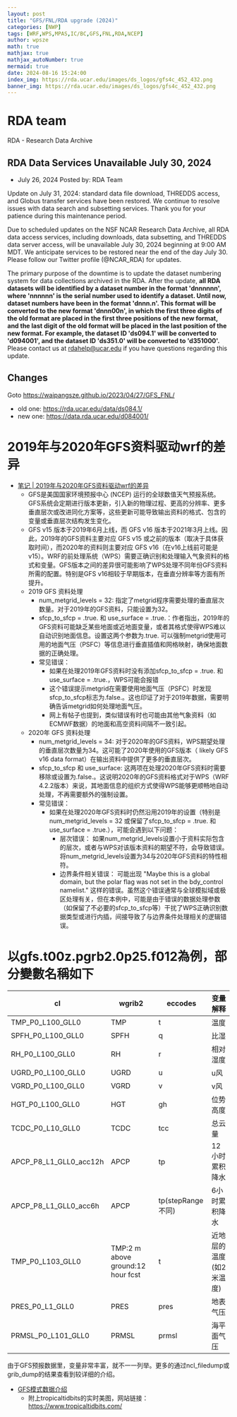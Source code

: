 ```yaml
---
layout: post
title: "GFS/FNL/RDA upgrade (2024)"
categories: [NWP]
tags: [WRF,WPS,MPAS,IC/BC,GFS,FNL,RDA,NCEP]
author: wpsze
math: true
mathjax: true
mathjax_autoNumber: true
mermaid: true
date: 2024-08-16 15:24:00
index_img: https://rda.ucar.edu/images/ds_logos/gfs4c_452_432.png
banner_img: https://rda.ucar.edu/images/ds_logos/gfs4c_452_432.png
---
```


# RDA team

RDA - Research Data Archive

## RDA Data Services Unavailable July 30, 2024
- July 26, 2024 Posted by: RDA Team

Update on July 31, 2024: standard data file download, THREDDS access, and Globus transfer services have been restored. We continue to resolve issues with data search and subsetting services. Thank you for your patience during this maintenance period.

Due to scheduled updates on the NSF NCAR Research Data Archive, all RDA data access services, including downloads, data subsetting, and THREDDS data server access, will be unavailable July 30, 2024 beginning at 9:00 AM MDT.  We anticipate services to be restored near the end of the day July 30. Please follow our Twitter profile (@NCAR_RDA) for updates.

The primary purpose of the downtime is to update the dataset numbering system for data collections archived in the RDA. After the update, **all RDA datasets will be identified by a dataset number in the format 'dnnnnnn', where 'nnnnnn' is the serial number used to identify a dataset. Until now, dataset numbers have been in the format 'dnnn.n'. This format will be converted to the new format 'dnnn00n', in which the first three digits of the old format are placed in the first three positions of the new format, and the last digit of the old format will be placed in the last position of the new format. For example, the dataset ID 'ds094.1' will be converted to 'd094001', and the dataset ID 'ds351.0' will be converted to 'd351000'.** Please contact us at rdahelp@ucar.edu if you have questions regarding this update.

## Changes

Goto <https://waipangsze.github.io/2023/04/27/GFS_FNL/>

- old one: https://rda.ucar.edu/data/ds084.1/ 
- new one: https://data.rda.ucar.edu/d084001/

# 2019年与2020年GFS资料驱动wrf的差异

- [笔记 | 2019年与2020年GFS资料驱动wrf的差异](https://mp.weixin.qq.com/s/ICJ59yUE2D3UnFlPngZRJA)
  - GFS是美国国家环境预报中心 (NCEP) 运行的全球数值天气预报系统。GFS系统会定期进行版本更新，引入新的物理过程、更高的分辨率、更多垂直层次或改进同化方案等，这些更新可能导致输出资料的格式、包含的变量或垂直层次结构发生变化。
  - GFS v15 版本于2019年6月上线，而 GFS v16 版本于2021年3月上线。因此，2019年的GFS资料主要对应 GFS v15 或之前的版本（取决于具体获取时间），而2020年的资料则主要对应 GFS v16（在v16上线前可能是v15）。WRF的前处理系统（WPS）需要正确识别和处理输入气象资料的格式和变量。GFS版本之间的差异很可能影响了WPS处理不同年份GFS资料所需的配置。特别是GFS v16相较于早期版本，在垂直分辨率等方面有所提升。
  - 2019 GFS 资料处理
    - num_metgrid_levels = 32: 指定了metgrid程序需要处理的垂直层次数量。对于2019年的GFS资料，只能设置为32。
    - sfcp_to_sfcp = .true. 和 use_surface = .true.：作者指出，2019年的GFS资料可能缺乏某些地面或近地面变量，或者其格式使得WPS难以自动识别地面信息。设置这两个参数为.true. 可以强制metgrid使用可用的地面气压（PSFC）等信息进行垂直插值和网格映射，确保地面数据的正确处理。
    - 常见错误：
      - 如果在处理2019年GFS资料时没有添加sfcp_to_sfcp = .true. 和 use_surface = .true.，WPS可能会报错
      - 这个错误提示metgrid在需要使用地面气压（PSFC）时发现sfcp_to_sfcp标志为.false.。这也印证了对于2019年数据，需要明确告诉metgrid如何处理地面气压。
      - 网上有帖子也提到，类似错误有时也可能由其他气象资料（如ECMWF数据）的地面和高空资料间隔不一致引起。
  - 2020年 GFS 资料处理
    - num_metgrid_levels = 34: 对于2020年的GFS资料，WPS期望处理的垂直层次数量为34。这可能了2020年使用的GFS版本（ likely GFS v16 data format）在输出资料中提供了更多的垂直层次。
    - sfcp_to_sfcp 和 use_surface: 这两项在处理2020年GFS资料时需要移除或设置为.false.。这说明2020年的GFS资料格式对于WPS（WRF 4.2.2版本）来说，其地面信息的组织方式使得WPS能够更顺畅地自动处理，不再需要额外的强制设置。
    - 常见错误：
      - 如果在处理2020年GFS资料时仍然沿用2019年的设置（特别是num_metgrid_levels = 32 或保留了sfcp_to_sfcp = .true. 和 use_surface = .true.），可能会遇到以下问题：
        - 层次错误： 如果num_metgrid_levels设置小于资料实际包含的层次，或者与WPS对该版本资料的期望不符，会导致错误。将num_metgrid_levels设置为34与2020年GFS资料的特性相符。
        - 边界条件相关错误： 可能出现 "Maybe this is a global domain, but the polar flag was not set in the bdy_control namelist." 这样的错误。虽然这个错误通常与全球模拟域或极区处理有关，但在本例中，可能是由于错误的数据处理参数（如保留了不必要的sfcp_to_sfcp等）干扰了WPS正确识别数据类型或进行内插，间接导致了与边界条件处理相关的逻辑错误。


# 以gfs.t00z.pgrb2.0p25.f012為例，部分變數名稱如下

| cl                     | wgrib2                            | eccodes           | 变量解释                |
|------------------------|-----------------------------------|-------------------|-------------------------|
| TMP_P0_L100_GLL0       | TMP                               | t                 | 温度                    |
| SPFH_P0_L100_GLL0      | SPFH                              | q                 | 比湿                    |
| RH_P0_L100_GLL0        | RH                                | r                 | 相对湿度                |
| UGRD_P0_L100_GLL0      | UGRD                              | u                 | u风                     |
| VGRD_P0_L100_GLL0      | VGRD                              | v                 | v风                     |
| HGT_P0_L100_GLL0       | HGT                               | gh                | 位势高度                |
| TCDC_P0_L10_GLL0       | TCDC                              | tcc               | 总云量                  |
| APCP_P8_L1_GLL0_acc12h | APCP                              | tp                | 12小时累积降水          |
| APCP_P8_L1_GLL0_acc6h  | APCP                              | tp(stepRange不同) | 6小时累积降水           |
|  TMP_P0_L103_GLL0      | TMP:2 m above ground:12 hour fcst | t                 | 近地层的温度(如2米温度) |
| PRES_P0_L1_GLL0        | PRES                              | pres              | 地表气压                |
| PRMSL_P0_L101_GLL0     | PRMSL                             | prmsl             | 海平面气压              |

由于GFS预报数据里，变量非常丰富，就不一一列举。更多的通过ncl_filedump或grib_dump的结果查看到较详细的介绍。

- [GFS模式数据介绍](https://mp.weixin.qq.com/s/tW3YgtYWczdp48LTM_I9Yw)
  - 附上tropicaltidbits的实时美图，网站链接：<https://www.tropicaltidbits.com/>